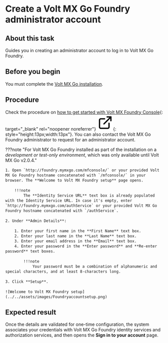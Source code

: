 # Create a Volt MX Go Foundry administrator account

## About this task

Guides you in creating an administrator account to log in to Volt MX Go Foundry.

## Before you begin

You must complete the [Volt MX Go installation](../../tutorials/installupgrade/index.md).

## Procedure

Check the procedure on [how to get started with Volt MX Foundry Console](https://opensource.hcltechsw.com/volt-mx-docs/95/docs/documentation/Foundry/voltmx_foundry_user_guide/Content/How_to_access_VoltMX_Foundry_Portal_on-Prem.html "Link opens a new tab"){: target="_blank" rel="noopener noreferrer"}&nbsp;![link image](../../assets/images/external-link.svg){: style="height:13px;width:13px"}. You can also contact the Volt MX Go Foundry administrator to request for an administrator account.

???note "For Volt MX Go Foundry installed as part of the installation on a *development or test-only environment*, which was only available until Volt MX Go v2.0.4."

    1. Open `http://foundry.mymxgo.com/mfconsole/` or your provided Volt MX Go Foundry hostname concatenated with `/mfconsole/` in your browser. The **Welcome to Volt MX Foundry setup** page opens.

        !!!note
            The **Identity Service URL** text box is already populated with the Identity Service URL. In case it's empty, enter `http://foundry.mymxgo.com/authService` or your provided Volt MX Go Foundry hostname concatenated with `/authService`.

    2. Under **Admin Details**: 

        1. Enter your first name in the **First Name** text box. 
        2. Enter your last name in the **Last Name** text box.
        3. Enter your email address in the **Email** text box. 
        4. Enter your password in the **Enter password** and **Re-enter password** text boxes.

            !!!note
                Your password must be a combination of alphanumeric and special characters, and at least 8-characters long. 

    3. Click **Setup**.

    ![Welcome to Volt MX Foundry setup](../../assets/images/Foundryaccountsetup.png)


## Expected result

Once the details are validated for one-time configuration, the system associates your credentials with Volt MX Go Foundry identity services and authorization services, and then opens the **Sign in to your account** page.